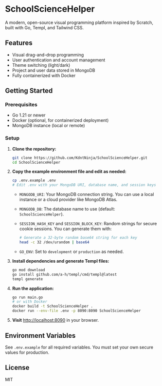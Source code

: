 # SchoolScienceHelper

A modern, open-source visual programming platform inspired by Scratch, built with Go, Templ, and Tailwind CSS.

## Features

- Visual drag-and-drop programming
- User authentication and account management
- Theme switching (light/dark)
- Project and user data stored in MongoDB
- Fully containerized with Docker

## Getting Started

### Prerequisites

- Go 1.21 or newer
- Docker (optional, for containerized deployment)
- MongoDB instance (local or remote)

### Setup

1. **Clone the repository:**

   ```sh
   git clone https://github.com/KdntNinja/SchoolScienceHelper.git
   cd SchoolScienceHelper
   ```

2. **Copy the example environment file and edit as needed:**

   ```sh
   cp .env.example .env
   # Edit .env with your MongoDB URI, database name, and session keys
   ```

   - `MONGODB_URI`: Your MongoDB connection string. You can use a local instance or a cloud provider like MongoDB Atlas.
   - `MONGODB_DB`: The database name to use (default: `SchoolScienceHelper`).
   - `SESSION_HASH_KEY` and `SESSION_BLOCK_KEY`: Random strings for secure cookie sessions. You can generate them with:

     ```sh
     # Generate a 32-byte random base64 string for each key
     head -c 32 /dev/urandom | base64
     ```

   - `GO_ENV`: Set to `development` or `production` as needed.

3. **Install dependencies and generate Templ files:**

   ```sh
   go mod download
   go install github.com/a-h/templ/cmd/templ@latest
   templ generate
   ```

4. **Run the application:**

   ```sh
   go run main.go
   # or with Docker
   docker build -t SchoolScienceHelper .
   docker run --env-file .env -p 8090:8090 SchoolScienceHelper
   ```

5. **Visit** [http://localhost:8090](http://localhost:8090) in your browser.

## Environment Variables

See `.env.example` for all required variables. You must set your own secure values for production.

## License

MIT
